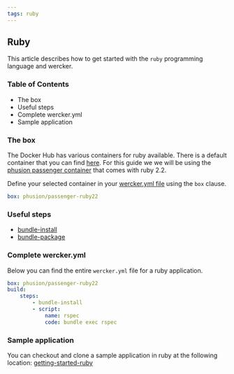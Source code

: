 ```yaml
---
tags: ruby
---
```


## Ruby

This article describes how to get started with the `ruby` programming
language and wercker.

### Table of Contents

* The box
* Useful steps
* Complete wercker.yml
* Sample application

### The box

The Docker Hub has various containers for ruby available.
There is a default container that you can find [here](https://registry.hub.docker.com/_/ruby/). For this guide we
we will be using the [phusion passenger container](https://registry.hub.docker.com/u/phusion/passenger-ruby22/) that comes with ruby 2.2.

Define your selected container in your [wercker.yml
file](/learn/wercker-yml/01_introduction.html) using the `box` clause.

```yaml
box: phusion/passenger-ruby22
```

### Useful steps

* [bundle-install](https://app.wercker.com/#applications/51c829d13179be44780020be/tab/details)
* [bundle-package](https://app.wercker.com/#applications/51c829d43179be44780020cf/tab/details)

### Complete wercker.yml

Below you can find the entire `wercker.yml` file for a ruby application.

```yaml
box: phusion/passenger-ruby22
build:
    steps:
        - bundle-install
        - script:
            name: rspec
            code: bundle exec rspec
```
### Sample application

You can checkout and clone a sample application in ruby at the
following location:
[getting-started-ruby](https://github.com/wercker/getting-started-ruby)
